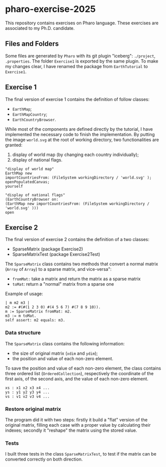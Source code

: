 # pharo-exercise-2025

This repository contains exercises on Pharo language. These exercises are associated to my Ph.D. candidate.

## Files and Folders

Some files are generated by `Pharo` with its git plugin "iceberg": `./project`, `.properties`. The folder `Exercise1` is exported by the same plugin. To make my changes clear, I have renamed the package from `EarthTutorial` to `Exercise1`.

## Exercise 1

The final version of exercise 1 contains the definition of follow classes:

- `EarthMap`;
- `EarthMapCountry`;
- `EarthCountryBrowser`.

While most of the components are defined directly by the tutorial, I have implemented the necessary code to finish the implementation. By putting the image `world.svg` at the root of working directory, two functionalities are granted:

1. display of world map (by changing each country individually);
2. display of national flags.

```st
"display of world map"
EarthMap new
importCountriesFrom: (FileSystem workingDirectory / 'world.svg' );
openPopulatedCanvas;
yourself
```

```st
"display of national flags"
(EarthCountryBrowser on:
(EarthMap new importCountriesFrom: (FileSystem workingDirectory / 'world.svg' )))
open
```

## Exercise 2

The final version of exercise 2 contains the definition of a two classes:

- SparseMatrix (package Exercise2)
- SparseMatrixTest (package Exercise2Test)

The `SparseMatrix` class contains two methods that convert a normal matrix (`Array` of `Array`) to a sparse matrix, and vice-versa":

- `fromMat:` take a matrix and return the matrix as a sparse matrix
- `toMat`: return a "normal" matrix from a sparse one

Example of usage:

```st
| m m2 m3 |
m2 := #(#(1 2 3 0) #(4 5 6 7) #(7 8 9 10)).
m := SparseMatrix fromMat: m2.
m3 := m toMat.
self assert: m2 equals: m3.
```

### Data structure

The `SparseMatrix` class contains the following information:

- the size of original matrix (`xdim` and `ydim`);
- the position and value of each non-zero element.

To save the position and value of each non-zero element, the class contains three ordered list (`OrderedCollection`), respectively the coordinate of the first axis, of the second axis, and the value of each non-zero element.

```
xs : x1 x2 x3 x4 ...
ys : y1 y2 y3 y4 ...
vs : v1 v2 v3 v4 ...
```

### Restore original matrix

The program did it with two steps: firstly it build a "flat" version of the original matrix, filling each case with a proper value by calculating their indexes; secondly it "reshape" the matrix using the stored value.

### Tests

I built three tests in the class `SparseMatrixTest`, to test if the matrix can be converted correctly on both direction.
